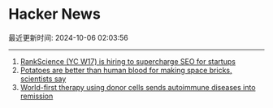 # Hacker News

最近更新时间: 2024-10-06 02:03:56

--- 
1. [RankScience (YC W17) is hiring to supercharge SEO for startups](https://remotejobs.org/companies/rankscience-remote-jobs) 
2. [Potatoes are better than human blood for making space bricks, scientists say](https://www.space.com/space-bricks-potato-starch-mars-moon-dirt) 
3. [World-first therapy using donor cells sends autoimmune diseases into remission](https://www.nature.com/articles/d41586-024-03209-4) 
